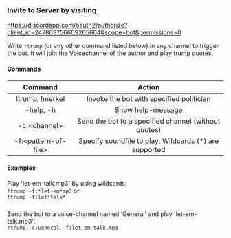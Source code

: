 ### Invite to Server by visiting  
https://discordapp.com/oauth2/authorize?client_id=247869756609265664&scope=bot&permissions=0

Write `!trump` (or any other command listed below) in any channel to trigger the bot. It will join the Voicechannel of the author and play trump quotes.

#### Commands
|Command|Action|
|:---:|:---:|
|!trump, !merkel|Invoke the bot with specified politician|
|-help, -h|Show help-message|
|-c:\<channel>|Send the bot to a specified channel (without quotes)|
|-f:\<pattern-of-file>|Specify soundfile to play. Wildcards (*) are supported|

#### Examples

Play 'let-em-talk.mp3' by using wildcards:  
`!trump -f:*let-em*mp3` or  
`!trump -f:let*talk*`

#####
Send the bot to a voice-channel named 'General' and play 'let-em-talk.mp3':  
`!trump -c:General -f:let-em-talk.mp3`
